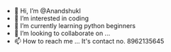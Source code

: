 - 👋 Hi, I’m @Anandshukl
- 👀 I’m interested in coding
- 🌱 I’m currently learning python beginners
- 💞️ I’m looking to collaborate on ...
- 📫 How to reach me ...
It's contact no. 8962135645
<!---
Anandshukl/Anandshukl is a ✨ special ✨ repository because its `README.md` (this file) appears on your GitHub profile.
You can click the Preview link to take a look at your changes.
--->
